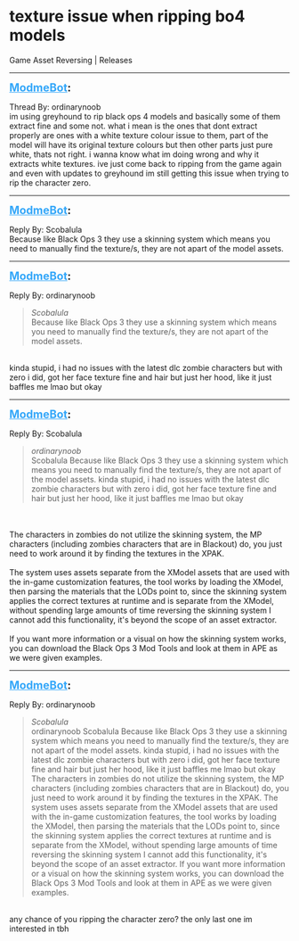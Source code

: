 # texture issue when ripping bo4 models
Game Asset Reversing | Releases

---
<strong style="font-size: 1.4em;"><span style="text-decoration: underline;text-decoration-color: #34a7f9;"><span style="color:#34a7f9;">ModmeBot</span></span>:</strong>

<p>Thread By: ordinarynoob<br />im using greyhound to rip black ops 4 models and basically some of them extract fine and some not. what i mean is the ones that dont extract properly are ones with a white texture colour issue to them, part of the model will have its original texture colours but then other parts just pure white, thats not right. i wanna know what im doing wrong and why it extracts white textures. ive just come back to ripping from the game again and even with updates to greyhound im still getting this issue when trying to rip the character zero.</p>

---
<strong style="font-size: 1.4em;"><span style="text-decoration: underline;text-decoration-color: #34a7f9;"><span style="color:#34a7f9;">ModmeBot</span></span>:</strong>

<p>Reply By: Scobalula<br />Because like Black Ops 3 they use a skinning system which means you need to manually find the texture/s, they are not apart of the model assets.</p>

---
<strong style="font-size: 1.4em;"><span style="text-decoration: underline;text-decoration-color: #34a7f9;"><span style="color:#34a7f9;">ModmeBot</span></span>:</strong>

<p>Reply By: ordinarynoob<br /><blockquote><em>Scobalula</em><br />Because like Black Ops 3 they use a skinning system which means you need to manually find the texture/s, they are not apart of the model assets.</blockquote><br /> kinda stupid, i had no issues with the latest dlc zombie characters but with zero i did, got her face texture fine and hair but just her hood, like it just baffles me lmao but okay</p>

---
<strong style="font-size: 1.4em;"><span style="text-decoration: underline;text-decoration-color: #34a7f9;"><span style="color:#34a7f9;">ModmeBot</span></span>:</strong>

<p>Reply By: Scobalula<br /><blockquote><em>ordinarynoob</em><br />Scobalula Because like Black Ops 3 they use a skinning system which means you need to manually find the texture/s, they are not apart of the model assets.  kinda stupid, i had no issues with the latest dlc zombie characters but with zero i did, got her face texture fine and hair but just her hood, like it just baffles me lmao but okay</blockquote><br /> <br />The characters in zombies do not utilize the skinning system, the MP characters (including zombies characters that are in Blackout) do, you just need to work around it by finding the textures in the XPAK. <br /> <br />The system uses assets separate from the XModel assets that are used with the in-game customization features, the tool works by loading the XModel, then parsing the materials that the LODs point to, since the skinning system applies the correct textures at runtime and is separate from the XModel, without spending large amounts of time reversing the skinning system I cannot add this functionality, it&#39;s beyond the scope of an asset extractor.<br /> <br />If you want more information or a visual on how the skinning system works, you can download the Black Ops 3 Mod Tools and look at them in APE as we were given examples.</p>

---
<strong style="font-size: 1.4em;"><span style="text-decoration: underline;text-decoration-color: #34a7f9;"><span style="color:#34a7f9;">ModmeBot</span></span>:</strong>

<p>Reply By: ordinarynoob<br /><blockquote><em>Scobalula</em><br />ordinarynoob Scobalula Because like Black Ops 3 they use a skinning system which means you need to manually find the texture/s, they are not apart of the model assets.  kinda stupid, i had no issues with the latest dlc zombie characters but with zero i did, got her face texture fine and hair but just her hood, like it just baffles me lmao but okay   The characters in zombies do not utilize the skinning system, the MP characters (including zombies characters that are in Blackout) do, you just need to work around it by finding the textures in the XPAK.    The system uses assets separate from the XModel assets that are used with the in-game customization features, the tool works by loading the XModel, then parsing the materials that the LODs point to, since the skinning system applies the correct textures at runtime and is separate from the XModel, without spending large amounts of time reversing the skinning system I cannot add this functionality, it&#39;s beyond the scope of an asset extractor.   If you want more information or a visual on how the skinning system works, you can download the Black Ops 3 Mod Tools and look at them in APE as we were given examples.</blockquote><br /> any chance of you ripping the character zero? the only last one im interested in tbh</p>
